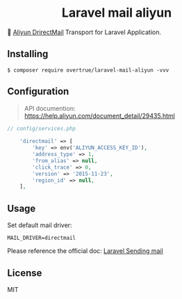 <h1 align="center">Laravel mail aliyun</h1>

:e-mail: [Aliyun DrirectMail](https://help.aliyun.com/product/29412.html) Transport for Laravel Application.

## Installing

```shell
$ composer require overtrue/laravel-mail-aliyun -vvv
```

## Configuration

> API documention: https://help.aliyun.com/document_detail/29435.html

```php
// config/services.php
    
    'directmail' => [
        'key' => env('ALIYUN_ACCESS_KEY_ID'),
        'address_type' => 1, 
        'from_alias' => null,  
        'click_trace' => 0, 
        'version' => '2015-11-23',
        'region_id' => null,
    ],
```

## Usage

Set default mail driver:

```env
MAIL_DRIVER=directmail
```

Please reference the official doc: [Laravel Sending mail](https://laravel.com/docs/5.6/mail#sending-mail)

## License

MIT
